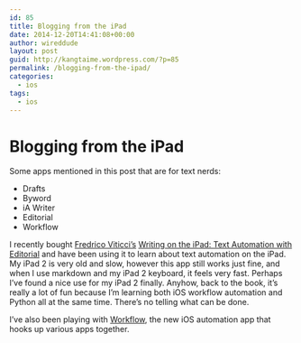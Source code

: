```yaml
---
id: 85
title: Blogging from the iPad
date: 2014-12-20T14:41:08+00:00
author: wireddude
layout: post
guid: http://kangtaime.wordpress.com/?p=85
permalink: /blogging-from-the-ipad/
categories:
  - ios
tags:
  - ios
---
```

# Blogging from the iPad

Some apps mentioned in this post that are for text nerds:

  * Drafts
  * Byword
  * iA Writer
  * Editorial
  * Workflow

I recently bought [Fredrico Viticci&#8217;s](https://twitter.com/viticci) [Writing on the iPad: Text Automation with Editorial](http://www.macstories.net/news/introducing-writing-on-the-ipad-text-automation-with-editorial/ "Introducing “Writing On The iPad: Text Automation with Editorial” – MacStories") and have been using it to learn about text automation on the iPad. My iPad 2 is very old and slow, however this app still works just fine, and when I use markdown and my iPad 2 keyboard, it feels very fast. Perhaps I&#8217;ve found a nice use for my iPad 2 finally. Anyhow, back to the book, it&#8217;s really a lot of fun because I&#8217;m learning both iOS workflow automation and Python all at the same time. There&#8217;s no telling what can be done.

I&#8217;ve also been playing with [Workflow](https://workflow.is/ "Workflow | Powerful automation made simple."), the new iOS automation app that hooks up various apps together.